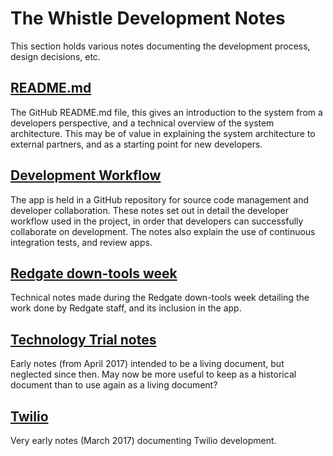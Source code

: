 The Whistle Development Notes
=============================

This section holds various notes documenting the development process, design decisions, etc.

## [README.md](/dev/notes/readme)

The GitHub README.md file, this gives an introduction to the system from a developers perspective, 
and a technical overview of the system architecture. This may be of value in explaining the system
architecture to external partners, and as a starting point for new developers.

## [Development Workflow](/dev/notes/development-workflow)

The app is held in a GitHub repository for source code management and developer collaboration. These
notes set out in detail the developer workflow used in the project, in order that developers can 
successfully collaborate on development. The notes also explain the use of continuous integration 
tests, and review apps.

## [Redgate down-tools week](/dev/notes/redgate-dtw)

Technical notes made during the Redgate down-tools week detailing the work done by Redgate staff, 
and its inclusion in the app.

## [Technology Trial notes](/dev/notes/technology-trial-notes)

Early notes (from April 2017) intended to be a living document, but neglected since then. May now be
more useful to keep as a historical document than to use again as a living document?

## [Twilio](/dev/notes/twilio)

Very early notes (March 2017) documenting Twilio development.
